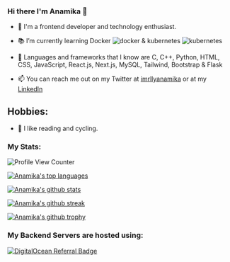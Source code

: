 ### Hi there I'm Anamika 👋
- 💾 I'm a frontend developer and technology enthusiast.
- 📚 I’m currently learning Docker ![docker](https://github.com/anamiikajha/anamiikajha/assets/89740849/c94dbb04-9d86-428a-882c-e117559af1e5)
 & kubernetes ![kubernetes](https://github.com/anamiikajha/anamiikajha/assets/89740849/58b0031d-9eba-4058-b7f2-1f8591079e52)
 
- 💽 Languages and frameworks that I know are C, C++, Python, HTML, CSS, JavaScript, React.js, Next.js, MySQL, Tailwind, Bootstrap &
     Flask
- 📫 You can reach me out on my Twitter at [imrllyanamika](https://twitter.com/imrllyanamika) or at my [LinkedIn](https://www.linkedin.com/in/anamika-jha-301a571a4/)
<h5 align="left">
   
## Hobbies:
- 💠 I like reading and cycling.

### My Stats:

![Profile View Counter](https://komarev.com/ghpvc/?username=anamiikajha)

[![Anamika's top languages](https://github-readme-stats.vercel.app/api/top-langs/?username=anamiikajha&theme=blue-green)](https://github.com/anamiikajha)


[![Anamika's github stats](https://github-readme-stats.vercel.app/api?username=anamiikajha&theme=blue-green)](https://github.com/anamiikajha)

[![Anamika's github streak](https://github-readme-streak-stats.herokuapp.com/?user=anamiikajha&theme=blue-green)](https://github.com/anamiikajha)

[![Anamika's github trophy](https://github-profile-trophy.vercel.app/?username=anamiikajha&row=1)](https://github.com/anamiikajha)


### My Backend Servers are hosted using:
  
[![DigitalOcean Referral Badge](https://web-platforms.sfo2.digitaloceanspaces.com/WWW/Badge%202.svg)](https://www.digitalocean.com/?refcode=c3fbdcb9d90a&utm_campaign=Referral_Invite&utm_medium=Referral_Program&utm_source=badge)
